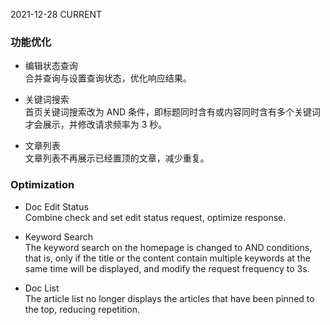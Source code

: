 2021-12-28
CURRENT
### 功能优化

- 编辑状态查询   
合并查询与设置查询状态，优化响应结果。

- 关键词搜索   
首页关键词搜索改为 AND 条件，即标题同时含有或内容同时含有多个关键词才会展示，并修改请求频率为 3 秒。

- 文章列表   
文章列表不再展示已经置顶的文章，减少重复。

### Optimization

- Doc Edit Status   
Combine check and set edit status request, optimize response.

- Keyword Search   
The keyword search on the homepage is changed to AND conditions, that is, only if the title or the content contain multiple keywords at the same time will be displayed, and modify the request frequency to 3s.

- Doc List   
The article list no longer displays the articles that have been pinned to the top, reducing repetition.